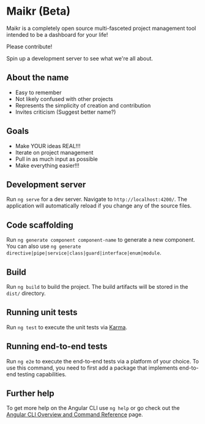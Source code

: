 # Maikr (Beta)

Maikr is a completely open source multi-fasceted project management tool intended to be a dashboard for your life!

Please contribute!

Spin up a development server to see what we're all about.

## About the name

- Easy to remember
- Not likely confused with other projects
- Represents the simplicity of creation and contribution
- Invites criticism (Suggest better name?)
## Goals

- Make YOUR ideas REAL!!!
- Iterate on project management
- Pull in as much input as possible
- Make everything easier!!!

## Development server

Run `ng serve` for a dev server. Navigate to `http://localhost:4200/`. The application will automatically reload if you change any of the source files.

## Code scaffolding

Run `ng generate component component-name` to generate a new component. You can also use `ng generate directive|pipe|service|class|guard|interface|enum|module`.

## Build

Run `ng build` to build the project. The build artifacts will be stored in the `dist/` directory.

## Running unit tests

Run `ng test` to execute the unit tests via [Karma](https://karma-runner.github.io).

## Running end-to-end tests

Run `ng e2e` to execute the end-to-end tests via a platform of your choice. To use this command, you need to first add a package that implements end-to-end testing capabilities.

## Further help

To get more help on the Angular CLI use `ng help` or go check out the [Angular CLI Overview and Command Reference](https://angular.io/cli) page.
